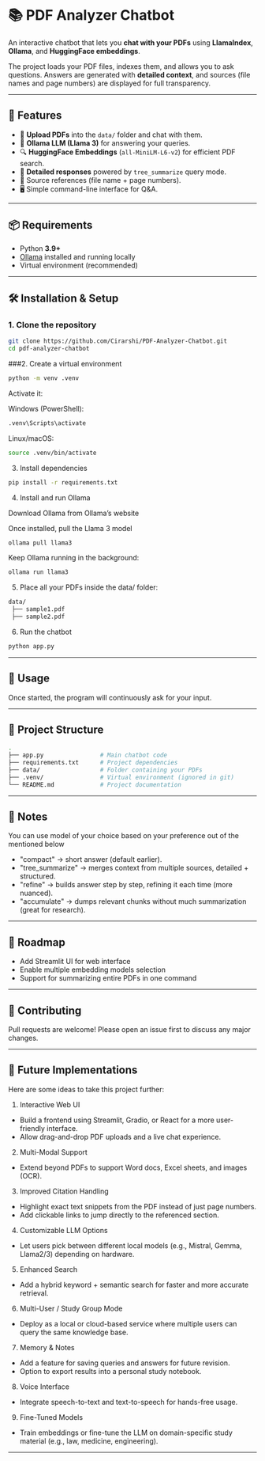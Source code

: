 # 📚 PDF Analyzer Chatbot

An interactive chatbot that lets you **chat with your PDFs** using **LlamaIndex**, **Ollama**, and **HuggingFace embeddings**.  

The project loads your PDF files, indexes them, and allows you to ask questions. Answers are generated with **detailed context**, and sources (file names and page numbers) are displayed for full transparency.  

---

## 🚀 Features
- 📂 **Upload PDFs** into the `data/` folder and chat with them.  
- 🤖 **Ollama LLM (Llama 3)** for answering your queries.  
- 🔍 **HuggingFace Embeddings** (`all-MiniLM-L6-v2`) for efficient PDF search.  
- 📖 **Detailed responses** powered by `tree_summarize` query mode.  
- 📝 Source references (file name + page numbers).  
- 🖥️ Simple command-line interface for Q&A.  

---

## 📦 Requirements
- Python **3.9+**
- [Ollama](https://ollama.com/) installed and running locally  
- Virtual environment (recommended)

---

## 🛠️ Installation & Setup

### 1. Clone the repository
```bash
git clone https://github.com/Cirarshi/PDF-Analyzer-Chatbot.git
cd pdf-analyzer-chatbot
```
###2. Create a virtual environment
```bash
python -m venv .venv
```
Activate it:

Windows (PowerShell):
```bash
.venv\Scripts\activate
```
Linux/macOS:
```bash
source .venv/bin/activate
```

3. Install dependencies
```bash
pip install -r requirements.txt
```

4. Install and run Ollama
   
Download Ollama from Ollama’s website

Once installed, pull the Llama 3 model
```bash
ollama pull llama3
```
Keep Ollama running in the background:
```bash
ollama run llama3
```

5. Place all your PDFs inside the data/ folder:
```bash
data/
 ├── sample1.pdf
 ├── sample2.pdf
```

6. Run the chatbot
```bash
python app.py
```

---

## 📖 Usage
Once started, the program will continuously ask for your input.

---

## 📑 Project Structure
```bash
.
├── app.py                # Main chatbot code
├── requirements.txt      # Project dependencies
├── data/                 # Folder containing your PDFs
├── .venv/                # Virtual environment (ignored in git)
└── README.md             # Project documentation
```

---

## 📝 Notes
You can use model of your choice based on your preference out of the mentioned below
  - "compact" → short answer (default earlier).
  - "tree_summarize" → merges context from multiple sources, detailed + structured.
  - "refine" → builds answer step by step, refining it each time (more nuanced).
  - "accumulate" → dumps relevant chunks without much summarization (great for research).

---

## 📌 Roadmap
- Add Streamlit UI for web interface
- Enable multiple embedding models selection
- Support for summarizing entire PDFs in one command

---

## 🤝 Contributing
Pull requests are welcome! Please open an issue first to discuss any major changes.

---

## 🚀 Future Implementations
Here are some ideas to take this project further:
1. Interactive Web UI
  - Build a frontend using Streamlit, Gradio, or React for a more user-friendly interface.
  - Allow drag-and-drop PDF uploads and a live chat experience.

2. Multi-Modal Support
  - Extend beyond PDFs to support Word docs, Excel sheets, and images (OCR).

3. Improved Citation Handling
  - Highlight exact text snippets from the PDF instead of just page numbers.
  - Add clickable links to jump directly to the referenced section.

4. Customizable LLM Options
  - Let users pick between different local models (e.g., Mistral, Gemma, Llama2/3) depending on hardware.

5. Enhanced Search
  - Add a hybrid keyword + semantic search for faster and more accurate retrieval.

6. Multi-User / Study Group Mode
  - Deploy as a local or cloud-based service where multiple users can query the same knowledge base.

7. Memory & Notes
  - Add a feature for saving queries and answers for future revision.
  - Option to export results into a personal study notebook.

8. Voice Interface
  - Integrate speech-to-text and text-to-speech for hands-free usage.

9. Fine-Tuned Models
  - Train embeddings or fine-tune the LLM on domain-specific study material (e.g., law, medicine, engineering).

---
